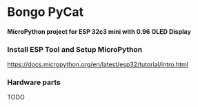 # Bongo PyCat
#### MicroPython project for ESP 32c3 mini with 0.96 OLED Display

### Install ESP Tool and Setup MicroPython
https://docs.micropython.org/en/latest/esp32/tutorial/intro.html


### Hardware parts
TODO
